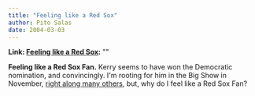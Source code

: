 ```yaml
---
title: "Feeling like a Red Sox"
author: Pito Salas
date: 2004-03-03
---
```


**Link: [Feeling like a Red Sox](None):** ""

**Feeling like a Red Sox Fan.** Kerry seems to have won the Democratic
nomination, and convincingly. I'm rooting for him in the Big Show in November,
[right along many
others](<http://www.hyperorg.com/blogger/mtarchive/002469.html>), but, why do
I feel like a Red Sox Fan?


